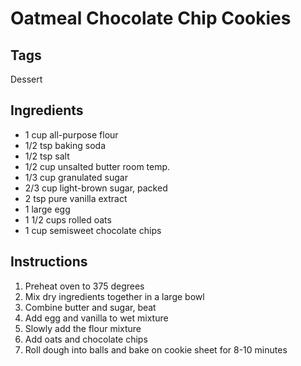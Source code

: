 # Oatmeal Chocolate Chip Cookies

## Tags
Dessert

## Ingredients

* 1 cup all-purpose flour
* 1/2 tsp baking soda
* 1/2 tsp salt
* 1/2 cup unsalted butter room temp.
* 1/3 cup granulated sugar
* 2/3 cup light-brown sugar, packed
* 2 tsp pure vanilla extract
* 1 large egg
* 1 1/2 cups rolled oats
* 1 cup semisweet chocolate chips

## Instructions

1. Preheat oven to 375 degrees 
2. Mix dry ingredients together in a large bowl
3. Combine butter and sugar, beat
4. Add egg and vanilla to wet mixture
5. Slowly add the flour mixture
6. Add oats and chocolate chips
7. Roll dough into balls and bake on cookie sheet for 8-10 minutes

